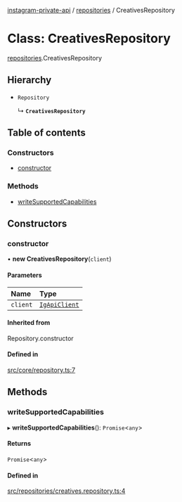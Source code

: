 [instagram-private-api](../../README.md) / [repositories](../../modules/repositories.md) / CreativesRepository

# Class: CreativesRepository

[repositories](../../modules/repositories.md).CreativesRepository

## Hierarchy

- `Repository`

  ↳ **`CreativesRepository`**

## Table of contents

### Constructors

- [constructor](CreativesRepository.md#constructor)

### Methods

- [writeSupportedCapabilities](CreativesRepository.md#writesupportedcapabilities)

## Constructors

### constructor

• **new CreativesRepository**(`client`)

#### Parameters

| Name | Type |
| :------ | :------ |
| `client` | [`IgApiClient`](../index/IgApiClient.md) |

#### Inherited from

Repository.constructor

#### Defined in

[src/core/repository.ts:7](https://github.com/Nerixyz/instagram-private-api/blob/4971f34/src/core/repository.ts#L7)

## Methods

### writeSupportedCapabilities

▸ **writeSupportedCapabilities**(): `Promise`<`any`\>

#### Returns

`Promise`<`any`\>

#### Defined in

[src/repositories/creatives.repository.ts:4](https://github.com/Nerixyz/instagram-private-api/blob/4971f34/src/repositories/creatives.repository.ts#L4)

